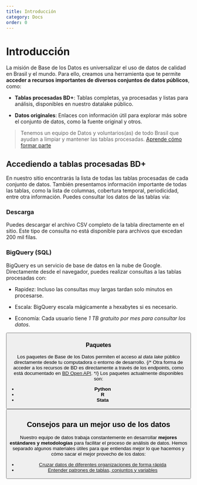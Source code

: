 ```yaml
---
title: Introducción
category: Docs
order: 0
---
```


# Introducción

La misión de Base de los Datos es universalizar el uso de datos de calidad
en Brasil y el mundo. Para ello, creamos una herramienta que te permite **acceder a
recursos importantes de diversos conjuntos de datos públicos**, como:

- **Tablas procesadas BD+**: Tablas completas, ya procesadas y listas
  para análisis, disponibles en nuestro datalake público.

- **Datos originales**: Enlaces con información útil para explorar más
  sobre el conjunto de datos, como la fuente original y otros.

> Tenemos un equipo de Datos y voluntarios(as) de todo Brasil que ayudan a limpiar y mantener las tablas procesadas. [Aprende cómo formar parte](colab_data.md)

## Accediendo a tablas procesadas BD+

En nuestro sitio encontrarás la lista de todas las tablas procesadas de
cada conjunto de datos. También presentamos información importante de todas
las tablas, como la lista de columnas, cobertura temporal, periodicidad, entre
otra información. Puedes consultar los datos de las tablas vía:

### Descarga

Puedes descargar el archivo CSV completo de la tabla directamente en el sitio. Este
tipo de consulta no está disponible para archivos que excedan 200 mil filas.

### BigQuery (SQL)

BigQuery es un servicio de base de datos en la nube de
Google. Directamente desde el navegador, puedes realizar consultas a las tablas
procesadas con:

- Rapidez: Incluso las consultas muy largas tardan solo minutos en procesarse.

- Escala: BigQuery escala mágicamente a hexabytes si es necesario.

- Economía: Cada usuario tiene *1 TB gratuito por mes para consultar
  los datos*.

<Button
  href="access_data_bq"
  text="Aprende"
/>

### Paquetes

Los paquetes de Base de los Datos permiten el acceso al *data lake* público
directamente desde tu computadora o entorno de desarrollo.
{/*  Otra forma de acceder a los recursos de BD es directamente a través de los endpoints, como está
documentado en [BD Open API](https://basedosdados.org/openapi). */}
Los paquetes actualmente disponibles son:

- **Python**
- **R**
- **Stata**

<Button
  href="access_data_packages"
  text="Aprende"
/>

## Consejos para un mejor uso de los datos

Nuestro equipo de datos trabaja constantemente en desarrollar **mejores
estándares y metodologías** para facilitar el proceso de análisis de datos.
Hemos separado algunos materiales útiles para que entiendas mejor lo que hacemos
y cómo sacar el mejor provecho de los datos:

- [Cruzar datos de diferentes organizaciones de forma rápida](tutorial_join_tables.md)
- [Entender patrones de tablas, conjuntos y variables](style_data.md)
